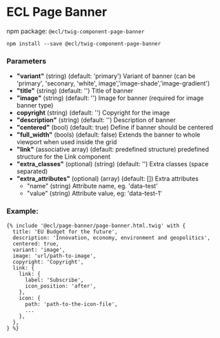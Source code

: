 # ECL Page Banner

npm package: `@ecl/twig-component-page-banner`

```shell
npm install --save @ecl/twig-component-page-banner
```

### Parameters

- **"variant"** (string) (default: 'primary') Variant of banner (can be 'primary', 'seconary, 'white', image','image-shade','image-gradient')
- **"title"** (string) (default: '') Title of banner
- **"image"** (string) (default: '') Image for banner (required for image banner type)
- **copyright** (string) (default: '') Copyright for the image
- **"description"** (string) (default: '') Description of banner
- **"centered"** (bool) (default: true) Define if banner should be centered
- **"full_width"** (bools) (default: false) Extends the banner to whole viewport when used inside the grid
- **"link"** (associative array) (default: predefined structure) predefined structure for the Link component
- **"extra_classes"** (optional) (string) (default: '') Extra classes (space separated)
- **"extra_attributes"** (optional) (array) (default: []) Extra attributes
  - "name" (string) Attribute name, eg. 'data-test'
  - "value" (string) Attribute value, eg: 'data-test-1'

### Example:

<!-- prettier-ignore -->
```twig
{% include '@ecl/page-banner/page-banner.html.twig' with {  
  title: 'EU Budget for the future',  
  description: 'Innovation, economy, environment and geopolitics',  
  centered: true,  
  variant: 'image',  
  image: 'url/path-to-image',  
  copyright: 'Copyright',
  link: {  
    link: {  
      label: 'Subscribe',  
      icon_position: 'after',  
    },  
    icon: {  
      path: 'path-to-the-icon-file',  
      ...  
    },  
  },  
} %}
```
